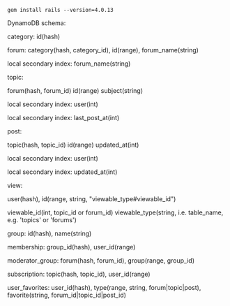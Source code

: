 `gem install rails --version=4.0.13`

DynamoDB schema:

category: id(hash)

forum: category(hash, category_id), id(range), forum_name(string)

  local secondary index: forum_name(string)

topic:

  forum(hash, forum_id) id(range) subject(string)
  
  local secondary index: user(int)
  
  local secondary index: last_post_at(int)
  
post:

  topic(hash, topic_id) id(range) updated_at(int)
  
  local secondary index: user(int)
  
  local secondary index: updated_at(int)
  
view:

  user(hash), id(range, string, "viewable_type#viewable_id")
  
  viewable_id(int, topic_id or forum_id) viewable_type(string, i.e. table_name, e.g. 'topics' or 'forums')
  
group: id(hash), name(string)

membership: group_id(hash), user_id(range)

moderator_group: forum(hash, forum_id), group(range, group_id) 

subscription: topic(hash, topic_id), user_id(range)

user_favorites: user_id(hash), type(range, string, forum|topic|post), favorite(string, forum_id|topic_id|post_id)